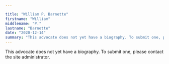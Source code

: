 ```yaml
---

title: "William P. Barnette"
firstname: "William"
middlename: "P."
lastname: "Barnette"
date: "2020-12-14"
summary: "This advocate does not yet have a biography. To submit one, please contact the site administrator."
---
```

This advocate does not yet have a biography. To submit one, please contact the site administrator.

